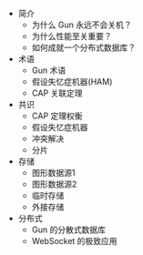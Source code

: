 
+ 简介
  + 为什么 Gun 永远不会关机？
  + 为什么性能至关重要？
  + 如何成就一个分布式数据库？
+ 术语
  + Gun 术语
  + 假设失忆症机器(HAM)
  + CAP 关联定理
+ 共识
  + CAP 定理权衡
  + 假设失忆症机器
  + 冲突解决
  + 分片
+ 存储
  + 图形数据源1
  + 图形数据源2
  + 临时存储
  + 外接存储
+ 分布式
  + Gun 的分散式数据库
  + WebSocket 的极致应用

